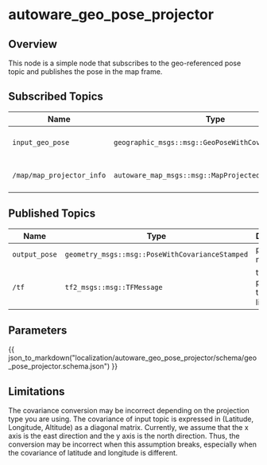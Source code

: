 # autoware_geo_pose_projector

## Overview

This node is a simple node that subscribes to the geo-referenced pose topic and publishes the pose in the map frame.

## Subscribed Topics

| Name                      | Type                                                 | Description         |
| ------------------------- | ---------------------------------------------------- | ------------------- |
| `input_geo_pose`          | `geographic_msgs::msg::GeoPoseWithCovarianceStamped` | geo-referenced pose |
| `/map/map_projector_info` | `autoware_map_msgs::msg::MapProjectedObjectInfo`     | map projector info  |

## Published Topics

| Name          | Type                                            | Description                           |
| ------------- | ----------------------------------------------- | ------------------------------------- |
| `output_pose` | `geometry_msgs::msg::PoseWithCovarianceStamped` | pose in map frame                     |
| `/tf`         | `tf2_msgs::msg::TFMessage`                      | tf from parent link to the child link |

## Parameters

{{ json_to_markdown("localization/autoware_geo_pose_projector/schema/geo_pose_projector.schema.json") }}

## Limitations

The covariance conversion may be incorrect depending on the projection type you are using. The covariance of input topic is expressed in (Latitude, Longitude, Altitude) as a diagonal matrix.
Currently, we assume that the x axis is the east direction and the y axis is the north direction. Thus, the conversion may be incorrect when this assumption breaks, especially when the covariance of latitude and longitude is different.
